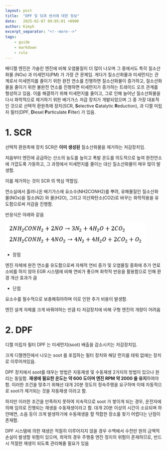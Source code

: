 ```yaml
---
layout: post
title:  "DPF 및 SCR 센서에 대한 정보"
date:   2025-02-07 09:05:01 +0900
author: Kimyh
excerpt_separator: "<!--more-->"
tags:
    - guide
    - markdown
    - rule
---
```


배디젤 엔진은 가솔린 엔진에 비해 오염물질이 더 많이 나오며 그 중에서도 특히 질소산화물 (NOx) 과 미세먼지(PM) 가 가장 큰 문제임. 게다가 질소산화물과 미세먼지는 관계로서 미세먼지를 줄이기 위한 완전 연소를 진행하면 질소산화물이 증가하고, 질소산화물을 줄이기 위한 불완전 연소를 진행하면 미세먼지가 증가하는 트레이드 오프 관계를 형성하고 있음. 이를 해결하기 위해 미세먼지를 줄이고, 그로 인해 늘어난 질소산화물을 다시 화학적으로 제거하기 위한 배기가스 저감 장치가 개발되었으며 그 중 가장 대표적인 것으로 선택적 환원촉매 장치(SCR, **S**elective **C**atalytic **R**eduction), 과  디젤 미립자 필터(DPF, **D**iesel **P**articulate **F**ilter) 가 있음. 

<!--more-->

# 1. SCR

선택적 환원촉매 장치 SCR은 **이미 생성된** 질소산화물을 제거하는 저감장치임.

처음부터 엔진에 공급하는 산소의 농도를 높이고 폭발 온도를 의도적으로 높여 완전연소에 가깝도록 가동하고, 그 과정에서 미세먼지를 줄이는 대신 질소산화물이 매우 많이 발생함.

이를 제거하는 것이 SCR 의 핵심 역할임.

연소실에서 흘러나온 배기가스에 요소수(NH2CONH2)를 뿌려, 유해물질인 질소산화물(NOx)을 질소(N2) 와 물(H2O), 그리고 이산화탄소(CO2)로 바꾸는 화학작용을 유도함으로써 저감을 진행함.

반응식은 아래와 같음

![scr](..\images\Kimyh\scr.PNG)

- 장점

엔진 자체에 완전 연소를 유도함으로써 자체적 연비 증가 및 오염물질 중화에 추가 연료소비를 하지 않아 EGR 시스템에 비해 연비가 좋으며 화학적 반응을 활용함으로 인해 환경 개선 효과가 큼

- 단점

요소수를 필수적으로 보충해줘야하며 이로 인한 추가 비용이 발생함.

엔진 설계 자체를 크게 바꿔야하는 만큼 타 저감장치에 비해 구형 엔진의 개량이 어려움

# 2. DPF

디젤 미립자 필터 DPF 는 미세먼지(soot) 배출을 감소시키는 저감장치임.

크게 디젤엔진에서 나오는 soot 를 포집하는 필터 장치와 해당 먼지를 태워 없애는 장치로 이루어져있음.

DPF 장치에서 soot를 태우는 방법은 자동재생 및 수동재생 2가지의 방법이 있으나 원리는 동일함.
**재생에 필요한 온도는 약 600 도이며 엔진 RPM 약 2000 을 유지**하여야 함.
이러한 조건을 맞추기 위해선 대개 20분 정도의 정속주행을 요구하며 이때 자동적으로 soot가 제거되는 것을 자동재생 이라고 함.

하지만 이러한 조건을 만족하지 못하여 지속적으로 soot 가 쌓이게 되는 경우, 운전자에 의해 임의로 진행되는 재생을 수동재생이라고 함. 대개 20분 이상의 시간이 소요되며 하얀매연, 소음 등이 크게 발생하기에 수동재생을 할 적합한 장소를 찾기 어렵다는 난점이 존재함.

DPF 시스템에 의한 재생은 적절히 이루어지지 않을 경우 수백에서 수천만 원의 금액적 손실이 발생할 위험이 있으며, 최악의 경우 주행중 엔진 정지의 위험이 존재하므로, 반드시 적절한 재생이 되도록 관리해줄 필요가 있음

